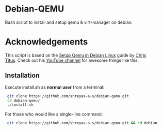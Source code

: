 # Debian-QEMU
Bash script to install and setup qemu &amp; virt-manager on debian.

# Acknowledgements
This script is based on the [Setup Qemu in Debian Linux](https://christitus.com/vm-setup-in-linux/) guide by [Chris Titus](https://github.com/christitustech/). Check out his [YouTube channel](https://www.youtube.com/@ChrisTitusTech) for awesome things like this.

## Installation

Execute install.sh as **normal user** from a terminal:

```bash
 git clone https://github.com/shreyas-a-s/debian-qemu.git
 cd debian-qemu/
 ./install.sh
```

For those who would like a single-line command:
```bash
 git clone https://github.com/shreyas-a-s/debian-qemu.git && cd debian-qemu/ && ./install.sh
```
